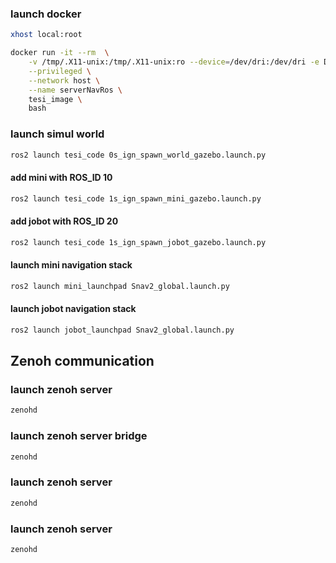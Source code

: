 ### launch docker

```bash
xhost local:root
```

```bash
docker run -it --rm  \
    -v /tmp/.X11-unix:/tmp/.X11-unix:ro --device=/dev/dri:/dev/dri -e DISPLAY=$DISPLAY \
    --privileged \
    --network host \
    --name serverNavRos \
    tesi_image \
    bash
```

### launch simul world

```bash
ros2 launch tesi_code 0s_ign_spawn_world_gazebo.launch.py
```

#### add mini with ROS_ID 10

```bash
ros2 launch tesi_code 1s_ign_spawn_mini_gazebo.launch.py
```

#### add jobot with ROS_ID 20

```bash
ros2 launch tesi_code 1s_ign_spawn_jobot_gazebo.launch.py
```

#### launch mini navigation stack 
```bash
ros2 launch mini_launchpad Snav2_global.launch.py
```

#### launch jobot navigation stack 
```bash
ros2 launch jobot_launchpad Snav2_global.launch.py
```

## Zenoh communication

### launch zenoh server
```bash
zenohd
```

### launch zenoh server bridge
```bash
zenohd
```

### launch zenoh server
```bash
zenohd
```

### launch zenoh server
```bash
zenohd
```